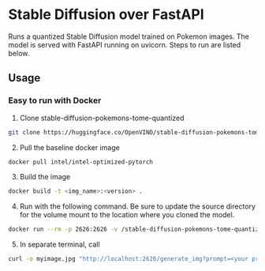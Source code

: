 # Stable Diffusion over FastAPI

Runs a quantized Stable Diffusion model trained on Pokemon images. The model is served with FastAPI running on uvicorn. Steps to run are listed below.

## Usage

### Easy to run with Docker

1. Clone stable-diffusion-pokemons-tome-quantized
```bash
git clone https://huggingface.co/OpenVINO/stable-diffusion-pokemons-tome-quantized
```
2. Pull the baseline docker image
```bash
docker pull intel/intel-optimized-pytorch
```
3. Build the image
```bash
docker build -t <img_name>:<version> .
```
4. Run with the following command. Be sure to update the source directory for the volume mount to the location where you cloned the model.
```bash
docker run --rm -p 2626:2626 -v /stable-diffusion-pokemons-tome-quantized:/app/stable-diffusion-pokemons-tome-quantized <img>
```


5. In separate terminal, call
```bash
curl -o myimage.jpg "http://localhost:2626/generate_img?prompt=<your prompt>"
```